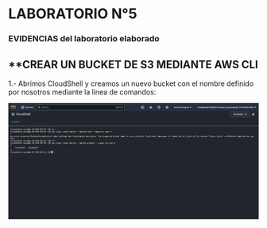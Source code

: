 # LABORATORIO N°5
### EVIDENCIAS del laboratorio elaborado

## **CREAR UN BUCKET DE S3 MEDIANTE AWS CLI

1.- Abrimos CloudShell y creamos un nuevo bucket con el nombre definido por nosotros mediante la linea de comandos:

![](image.png)
